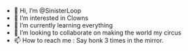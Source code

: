 - 👋 Hi, I’m @SinisterLoop
- 👀 I’m interested in Clowns
- 🌱 I’m currently learning everything
- 💞️ I’m looking to collaborate on making the world my circus
- 📫 How to reach me : Say honk 3 times in the mirror.

<!---
SinisterLoop/SinisterLoop is a ✨ special ✨ repository because its `README.md` (this file) appears on your GitHub profile.
You can click the Preview link to take a look at your changes.
--->
